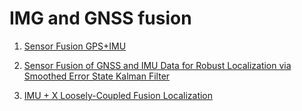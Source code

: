 # IMG and GNSS fusion
1. [Sensor Fusion GPS+IMU](https://github.com/fcagroupj/sensor_fusion_localization/blob/main/sensor_fusion/SensorFusionGPSIMULocalisation2018.pdf)
   
2. [Sensor Fusion of GNSS and IMU Data for Robust Localization via Smoothed Error State Kalman Filter](https://www.mdpi.com/1424-8220/23/7/3676)

3. [IMU + X Loosely-Coupled Fusion Localization](https://github.com/cggos/imu_x_fusion)
